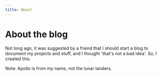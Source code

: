```yaml
---
title: About
---
```

# About the blog

Not long ago, it was suggested by a friend that I should start a blog to document my projects and stuff, and I thought 'that's not a bad idea'. So, I created this.

Note: Apollo is from my name, not the lunar landers.
